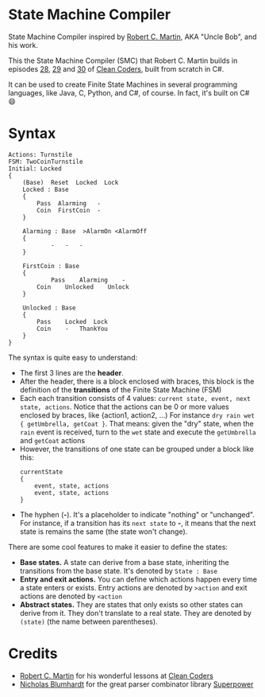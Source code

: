 # State Machine Compiler
State Machine Compiler inspired by [Robert C. Martin](https://twitter.com/unclebobmartin), AKA "Uncle Bob", and his work.

This the State Machine Compiler (SMC) that Robert C. Martin builds in episodes [28](https://cleancoders.com/episode/clean-code-episode-28/show), [29](https://cleancoders.com/episode/clean-code-episode-29/show) and [30](https://cleancoders.com/episode/clean-code-episode-30/show) of [Clean Coders](https://cleancoders.com/), built from scratch in C#. 

It can be used to create Finite State Machines in several programming languages, like Java, C, Python, and C#, of course. In fact, it's built on C# 😄

# Syntax
```
Actions: Turnstile
FSM: TwoCoinTurnstile
Initial: Locked
{
	(Base)  Reset  Locked  Lock
	Locked : Base 
	{
		Pass  Alarming   -
		Coin  FirstCoin  -
	}
                  
	Alarming : Base  >AlarmOn <AlarmOff 
	{
        	-	-	-
	}
                          
	FirstCoin : Base 
	{
        	Pass	Alarming	-
		Coin	Unlocked	Unlock
	}
                          
	Unlocked : Base 
	{
		Pass	Locked  Lock
		Coin	-	ThankYou
	}
}
```

The syntax is quite easy to understand:

- The first 3 lines are the **header**.
- After the header, there is a block enclosed with braces, this block is the definition of the **transitions** of the Finite State Machine (FSM)
- Each each transition consists of 4 values: `current state, event, next state, actions`. Notice that the actions can be 0 or more values enclosed by braces, like {action1, action2, ...)
  For instance `dry rain wet { getUmbrella, getCoat }`. That means: given the "dry" state, when the `rain` event is received, turn to the `wet` state and execute the `getUmbrella` and `getCoat` actions
- However, the transitions of one state can be grouped under a block like this:
	```
	currentState 
	{ 
		event, state, actions
		event, state, actions
	}
	```
- The hyphen (**-**). It's a placeholder to indicate "nothing" or "unchanged". For instance, if a transition has its `next state` to **-**, it means that the next state is remains the same (the state won't change).

There are some cool features to make it easier to define the states:
- **Base states.** A state can derive from a base state, inheriting the transitions from the base state. It's denoted by `State : Base`
- **Entry and exit actions.** You can define which actions happen every time a state enters or exists.  Entry actions are denoted by `>action` and exit actions are denoted by `<action`
- **Abstract states.** They are states that only exists so other states can derive from it. They don't translate to a real state. They are denoted by `(state)` (the name between parentheses).

# Credits

- [Robert C. Martin](https://twitter.com/unclebobmartin) for his wonderful lessons at [Clean Coders](https://cleancoders.com/)
- [Nicholas Blumhardt](https://github.com/nblumhardt) for the great parser combinator library [Superpower](https://github.com/nblumhardt/superpower)